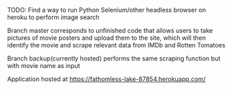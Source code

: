 TODO: Find a way to run Python Selenium/other headless browser on heroku to perform image search

Branch master corresponds to unfinished code that allows users to take pictures of movie posters and upload them to the site, which will then identify the movie and scrape relevant data from IMDb and Rotten Tomatoes

Branch backup(currently hosted) performs the same scraping function but with movie name as input

Application hosted at https://fathomless-lake-87854.herokuapp.com/

